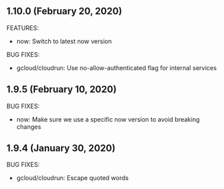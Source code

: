 ## 1.10.0 (February 20, 2020)

FEATURES:
* now: Switch to latest now version

BUG FIXES:
* gcloud/cloudrun: Use no-allow-authenticated flag for internal services 

## 1.9.5 (February 10, 2020)

BUG FIXES:
* now: Make sure we use a specific now version to avoid breaking changes


## 1.9.4 (January 30, 2020)

BUG FIXES:
* gcloud/cloudrun: Escape quoted words
